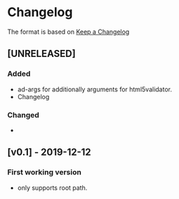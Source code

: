 <!-- markdownlint-disable MD024 -->
# Changelog

The format is based on [Keep a Changelog](https://keepachangelog.com/en/1.0.0/)

## [UNRELEASED]

### Added

- ad-args for additionally arguments for html5validator.
- Changelog

### Changed

- 

## [v0.1] - 2019-12-12

### First working version

- only supports root path.
